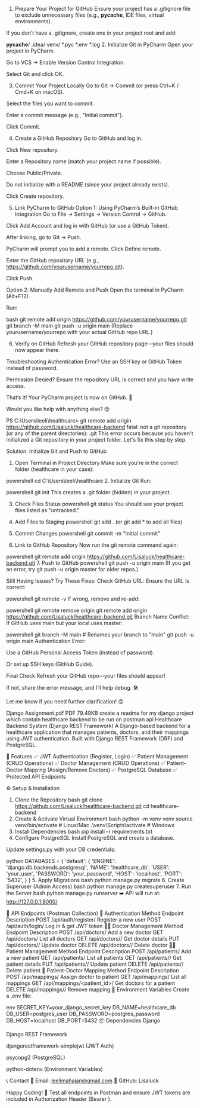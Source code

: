1. Prepare Your Project for GitHub
Ensure your project has a .gitignore file to exclude unnecessary files (e.g., __pycache__, IDE files, virtual environments).

If you don’t have a .gitignore, create one in your project root and add:

__pycache__/
.idea/
venv/
*.pyc
*.env
*.log
2. Initialize Git in PyCharm
Open your project in PyCharm.

Go to VCS → Enable Version Control Integration.

Select Git and click OK.

3. Commit Your Project Locally
Go to Git → Commit (or press Ctrl+K / Cmd+K on macOS).

Select the files you want to commit.

Enter a commit message (e.g., "Initial commit").

Click Commit.

4. Create a GitHub Repository
Go to GitHub and log in.

Click New repository.

Enter a Repository name (match your project name if possible).

Choose Public/Private.

Do not initialize with a README (since your project already exists).

Click Create repository.

5. Link PyCharm to GitHub
Option 1: Using PyCharm’s Built-in GitHub Integration
Go to File → Settings → Version Control → GitHub.

Click Add Account and log in with GitHub (or use a GitHub Token).

After linking, go to Git → Push.

PyCharm will prompt you to add a remote. Click Define remote.

Enter the GitHub repository URL (e.g., https://github.com/yourusername/yourrepo.git).

Click Push.

Option 2: Manually Add Remote and Push
Open the terminal in PyCharm (Alt+F12).

Run:

bash
git remote add origin https://github.com/yourusername/yourrepo.git
git branch -M main
git push -u origin main
(Replace yourusername/yourrepo with your actual GitHub repo URL.)

6. Verify on GitHub
Refresh your GitHub repository page—your files should now appear there.

Troubleshooting
Authentication Error? Use an SSH key or GitHub Token instead of password.

Permission Denied? Ensure the repository URL is correct and you have write access.

That’s it! Your PyCharm project is now on GitHub. 🚀

Would you like help with anything else? 😊

PS C:\Users\leeli\healthcare> git remote add origin https://github.com/Lisaluck/healthcare-backend
fatal: not a git repository (or any of the parent directories): .git
This error occurs because you haven't initialized a Git repository in your project folder. Let's fix this step by step.

Solution: Initialize Git and Push to GitHub
1. Open Terminal in Project Directory
Make sure you're in the correct folder (healthcare in your case):

powershell
cd C:\Users\leeli\healthcare
2. Initialize Git
Run:

powershell
git init
This creates a .git folder (hidden) in your project.

3. Check Files Status
powershell
git status
You should see your project files listed as "untracked."

4. Add Files to Staging
powershell
git add .
(or git add * to add all files)

5. Commit Changes
powershell
git commit -m "Initial commit"
6. Link to GitHub Repository
Now run the git remote command again:

powershell
git remote add origin https://github.com/Lisaluck/healthcare-backend.git
7. Push to GitHub
powershell
git push -u origin main
(If you get an error, try git push -u origin master for older repos.)

Still Having Issues? Try These Fixes:
Check GitHub URL:
Ensure the URL is correct:

powershell
git remote -v
If wrong, remove and re-add:

powershell
git remote remove origin
git remote add origin https://github.com/Lisaluck/healthcare-backend.git
Branch Name Conflict:
If GitHub uses main but your local uses master:

powershell
git branch -M main  # Renames your branch to "main"
git push -u origin main
Authentication Error:

Use a GitHub Personal Access Token (instead of password).

Or set up SSH keys (GitHub Guide).

Final Check
Refresh your GitHub repo—your files should appear!

If not, share the error message, and I’ll help debug. 🛠️

Let me know if you need further clarification! 😊

Django Assignment.pdf
PDF 79.49KB
create a readme for my django project which contain healthcare backend to be run on postman api
Healthcare Backend System (Django REST Framework)
A Django-based backend for a healthcare application that manages patients, doctors, and their mappings using JWT authentication. Built with Django REST Framework (DRF) and PostgreSQL.

🚀 Features
✅ JWT Authentication (Register, Login)
✅ Patient Management (CRUD Operations)
✅ Doctor Management (CRUD Operations)
✅ Patient-Doctor Mapping (Assign/Remove Doctors)
✅ PostgreSQL Database
✅ Protected API Endpoints

⚙️ Setup & Installation
1. Clone the Repository
bash
git clone https://github.com/Lisaluck/healthcare-backend.git
cd healthcare-backend
2. Create & Activate Virtual Environment
bash
python -m venv venv
source venv/bin/activate  # Linux/Mac
.\venv\Scripts\activate   # Windows
3. Install Dependencies
bash
pip install -r requirements.txt
4. Configure PostgreSQL
Install PostgreSQL and create a database.

Update settings.py with your DB credentials:

python
DATABASES = {
    'default': {
        'ENGINE': 'django.db.backends.postgresql',
        'NAME': 'healthcare_db',
        'USER': 'your_user',
        'PASSWORD': 'your_password',
        'HOST': 'localhost',
        'PORT': '5432',
    }
}
5. Apply Migrations
bash
python manage.py migrate
6. Create Superuser (Admin Access)
bash
python manage.py createsuperuser
7. Run the Server
bash
python manage.py runserver
➡️ API will run at: http://127.0.0.1:8000/

🔑 API Endpoints (Postman Collection)
🔐 Authentication
Method	Endpoint	Description
POST	/api/auth/register/	Register a new user
POST	/api/auth/login/	Log in & get JWT token
👨‍⚕️ Doctor Management
Method	Endpoint	Description
POST	/api/doctors/	Add a new doctor
GET	/api/doctors/	List all doctors
GET	/api/doctors/<id>/	Get doctor details
PUT	/api/doctors/<id>/	Update doctor
DELETE	/api/doctors/<id>/	Delete doctor
👨‍⚕️ Patient Management
Method	Endpoint	Description
POST	/api/patients/	Add a new patient
GET	/api/patients/	List all patients
GET	/api/patients/<id>/	Get patient details
PUT	/api/patients/<id>/	Update patient
DELETE	/api/patients/<id>/	Delete patient
📌 Patient-Doctor Mapping
Method	Endpoint	Description
POST	/api/mappings/	Assign doctor to patient
GET	/api/mappings/	List all mappings
GET	/api/mappings/<patient_id>/	Get doctors for a patient
DELETE	/api/mappings/<id>/	Remove mapping
🔧 Environment Variables
Create a .env file:

env
SECRET_KEY=your_django_secret_key
DB_NAME=healthcare_db
DB_USER=postgres_user
DB_PASSWORD=postgres_password
DB_HOST=localhost
DB_PORT=5432
📦 Dependencies
Django

Django REST Framework

djangorestframework-simplejwt (JWT Auth)

psycopg2 (PostgreSQL)

python-dotenv (Environment Variables)


📞 Contact
📧 Email: leelimahajan@gmail.com
🔗 GitHub: Lisaluck

Happy Coding! 🚀
Test all endpoints in Postman and ensure JWT tokens are included in Authorization Header (Bearer <token>).
